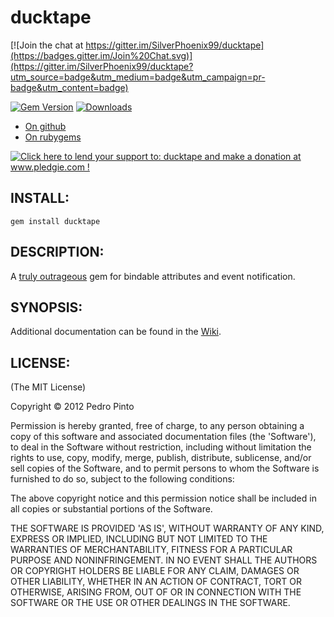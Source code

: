 # ducktape

[![Join the chat at https://gitter.im/SilverPhoenix99/ducktape](https://badges.gitter.im/Join%20Chat.svg)](https://gitter.im/SilverPhoenix99/ducktape?utm_source=badge&utm_medium=badge&utm_campaign=pr-badge&utm_content=badge)

[![Gem Version](http://img.shields.io/gem/v/ducktape.svg)](https://rubygems.org/gems/ducktape)
[![Downloads](https://img.shields.io/gem/dt/ducktape.svg)](https://rubygems.org/gems/ducktape)

* [On github](https://github.com/SilverPhoenix99/ducktape)
* [On rubygems](https://rubygems.org/gems/ducktape)

<a href='http://www.pledgie.com/campaigns/18955'><img alt='Click here to lend your support to: ducktape and make a donation at www.pledgie.com !' src='http://www.pledgie.com/campaigns/18955.png?skin_name=chrome' border='0' /></a>

## INSTALL:

    gem install ducktape

## DESCRIPTION:

A [truly outrageous](https://youtu.be/lkQE5wuBFeY8) gem for bindable attributes and event notification.

## SYNOPSIS:

Additional documentation can be found in the [Wiki](https://github.com/SilverPhoenix99/ducktape/wiki).

## LICENSE:

(The MIT License)

Copyright &copy; 2012 Pedro Pinto

Permission is hereby granted, free of charge, to any person obtaining
a copy of this software and associated documentation files (the
'Software'), to deal in the Software without restriction, including
without limitation the rights to use, copy, modify, merge, publish,
distribute, sublicense, and/or sell copies of the Software, and to
permit persons to whom the Software is furnished to do so, subject to
the following conditions:

The above copyright notice and this permission notice shall be
included in all copies or substantial portions of the Software.

THE SOFTWARE IS PROVIDED 'AS IS', WITHOUT WARRANTY OF ANY KIND,
EXPRESS OR IMPLIED, INCLUDING BUT NOT LIMITED TO THE WARRANTIES OF
MERCHANTABILITY, FITNESS FOR A PARTICULAR PURPOSE AND NONINFRINGEMENT.
IN NO EVENT SHALL THE AUTHORS OR COPYRIGHT HOLDERS BE LIABLE FOR ANY
CLAIM, DAMAGES OR OTHER LIABILITY, WHETHER IN AN ACTION OF CONTRACT,
TORT OR OTHERWISE, ARISING FROM, OUT OF OR IN CONNECTION WITH THE
SOFTWARE OR THE USE OR OTHER DEALINGS IN THE SOFTWARE.
